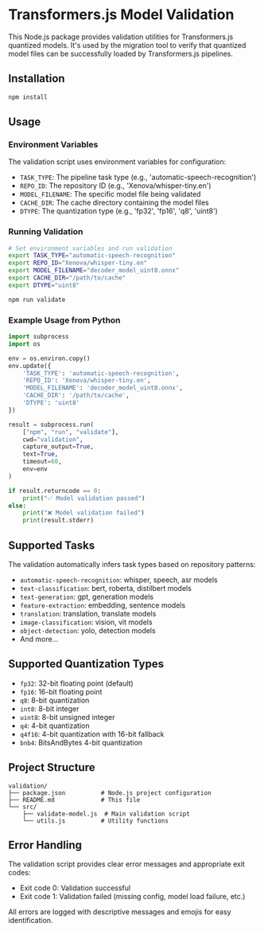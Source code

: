 # Transformers.js Model Validation

This Node.js package provides validation utilities for Transformers.js quantized models. It's used by the migration tool to verify that quantized model files can be successfully loaded by Transformers.js pipelines.

## Installation

```bash
npm install
```

## Usage

### Environment Variables

The validation script uses environment variables for configuration:

- `TASK_TYPE`: The pipeline task type (e.g., 'automatic-speech-recognition')
- `REPO_ID`: The repository ID (e.g., 'Xenova/whisper-tiny.en')  
- `MODEL_FILENAME`: The specific model file being validated
- `CACHE_DIR`: The cache directory containing the model files
- `DTYPE`: The quantization type (e.g., 'fp32', 'fp16', 'q8', 'uint8')

### Running Validation

```bash
# Set environment variables and run validation
export TASK_TYPE="automatic-speech-recognition"
export REPO_ID="Xenova/whisper-tiny.en"
export MODEL_FILENAME="decoder_model_uint8.onnx"
export CACHE_DIR="/path/to/cache"
export DTYPE="uint8"

npm run validate
```

### Example Usage from Python

```python
import subprocess
import os

env = os.environ.copy()
env.update({
    'TASK_TYPE': 'automatic-speech-recognition',
    'REPO_ID': 'Xenova/whisper-tiny.en',
    'MODEL_FILENAME': 'decoder_model_uint8.onnx',
    'CACHE_DIR': '/path/to/cache',
    'DTYPE': 'uint8'
})

result = subprocess.run(
    ["npm", "run", "validate"],
    cwd="validation",
    capture_output=True,
    text=True,
    timeout=60,
    env=env
)

if result.returncode == 0:
    print("✅ Model validation passed")
else:
    print("❌ Model validation failed")
    print(result.stderr)
```

## Supported Tasks

The validation automatically infers task types based on repository patterns:

- `automatic-speech-recognition`: whisper, speech, asr models
- `text-classification`: bert, roberta, distilbert models
- `text-generation`: gpt, generation models
- `feature-extraction`: embedding, sentence models
- `translation`: translation, translate models
- `image-classification`: vision, vit models
- `object-detection`: yolo, detection models
- And more...

## Supported Quantization Types

- `fp32`: 32-bit floating point (default)
- `fp16`: 16-bit floating point
- `q8`: 8-bit quantization
- `int8`: 8-bit integer
- `uint8`: 8-bit unsigned integer  
- `q4`: 4-bit quantization
- `q4f16`: 4-bit quantization with 16-bit fallback
- `bnb4`: BitsAndBytes 4-bit quantization

## Project Structure

```
validation/
├── package.json          # Node.js project configuration
├── README.md             # This file
└── src/
    ├── validate-model.js  # Main validation script
    └── utils.js          # Utility functions
```

## Error Handling

The validation script provides clear error messages and appropriate exit codes:

- Exit code 0: Validation successful
- Exit code 1: Validation failed (missing config, model load failure, etc.)

All errors are logged with descriptive messages and emojis for easy identification.